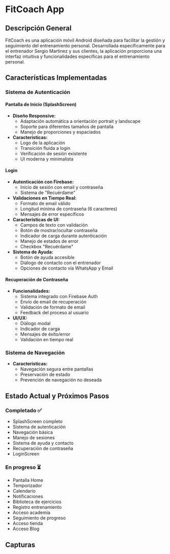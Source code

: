 # FitCoach App

## Descripción General

FitCoach es una aplicación móvil Android diseñada para facilitar la gestión y seguimiento del entrenamiento personal. Desarrollada específicamente para el entrenador Sergio Martinez y sus clientes, la aplicación proporciona una interfaz intuitiva y funcionalidades específicas para el entrenamiento personal.

## Características Implementadas

### Sistema de Autenticación

#### Pantalla de Inicio (SplashScreen)

- **Diseño Responsive:**
  - Adaptación automática a orientación portrait y landscape
  - Soporte para diferentes tamaños de pantalla
  - Manejo de proporciones y espaciados
- **Características:**
  - Logo de la aplicación
  - Transición fluida a login
  - Verificación de sesión existente
  - UI moderna y minimalista

#### Login

- **Autenticación con Firebase:**
  - Inicio de sesión con email y contraseña
  - Sistema de "Recuérdame"
- **Validaciones en Tiempo Real:**
  - Formato de email válido
  - Longitud mínima de contraseña (6 caracteres)
  - Mensajes de error específicos
- **Características de UI:**
  - Campos de texto con validación
  - Botón de mostrar/ocultar contraseña
  - Indicador de carga durante autenticación
  - Manejo de estados de error
  - Checkbox "Recuérdame"
- **Sistema de Ayuda:**
  - Botón de ayuda accesible
  - Diálogo de contacto con el entrenador
  - Opciones de contacto vía WhatsApp y Email

#### Recuperación de Contraseña

- **Funcionalidades:**
  - Sistema integrado con Firebase Auth
  - Envío de email de recuperación
  - Validación de formato de email
  - Feedback del proceso al usuario
- **UI/UX:**
  - Diálogo modal
  - Indicador de carga
  - Mensajes de éxito/error
  - Validación en tiempo real

### Sistema de Navegación

- **Características:**
  - Navegación segura entre pantallas
  - Preservación de estado
  - Prevención de navegación no deseada

## Estado Actual y Próximos Pasos

### Completado ✅

- SplashScreen completo
- Sistema de autenticación
- Navegación básica
- Manejo de sesiones
- Sistema de ayuda y contacto
- Recuperación de contraseña
- LoginScreen

### En progreso ⏳

- Pantalla Home
- Temporizador
- Calendario
- Notificaciones
- Biblioteca de ejercicios
- Registro entrenamiento
- Acceso academia
- Seguimiento de progreso
- Acceso tienda
- Acceso Blog

## Capturas


